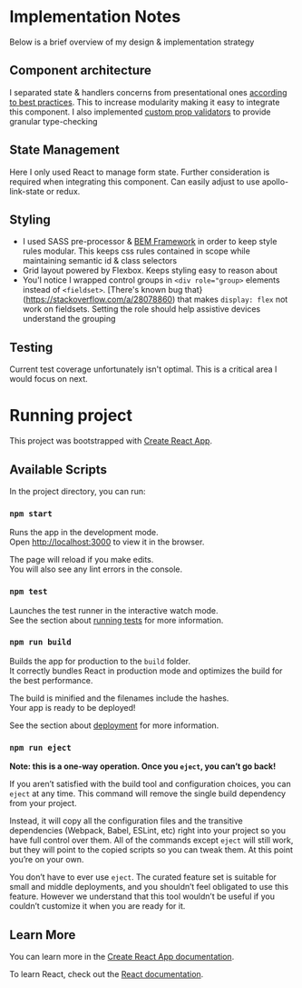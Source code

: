 # Implementation Notes

Below is a brief overview of my design & implementation strategy


## Component architecture

I separated state & handlers concerns from presentational ones [according to best practices](https://medium.com/@dan_abramov/smart-and-dumb-components-7ca2f9a7c7d0). This to increase modularity making it easy to integrate this component. I also implemented [custom prop validators](/src/utils.js) to provide granular type-checking


## State Management

Here I only used React to manage form state. Further consideration is required when integrating this component. Can easily adjust to use apollo-link-state or redux.


## Styling

- I used SASS pre-processor & [BEM Framework](http://getbem.com/introduction/) in order to keep style rules modular. This keeps css rules contained in scope while maintaining semantic id & class selectors
- Grid layout powered by Flexbox. Keeps styling easy to reason about
- You'l notice I wrapped control groups in `<div role="group>` elements instead of `<fieldset>`. [There's known bug that}(https://stackoverflow.com/a/28078860) that makes `display: flex` not work on fieldsets. Setting the role should help assistive devices understand the grouping


## Testing

Current test coverage unfortunately isn't optimal. This is a critical area I would focus on next.





# Running project
This project was bootstrapped with [Create React App](https://github.com/facebook/create-react-app).

## Available Scripts

In the project directory, you can run:

### `npm start`

Runs the app in the development mode.<br>
Open [http://localhost:3000](http://localhost:3000) to view it in the browser.

The page will reload if you make edits.<br>
You will also see any lint errors in the console.

### `npm test`

Launches the test runner in the interactive watch mode.<br>
See the section about [running tests](https://facebook.github.io/create-react-app/docs/running-tests) for more information.

### `npm run build`

Builds the app for production to the `build` folder.<br>
It correctly bundles React in production mode and optimizes the build for the best performance.

The build is minified and the filenames include the hashes.<br>
Your app is ready to be deployed!

See the section about [deployment](https://facebook.github.io/create-react-app/docs/deployment) for more information.

### `npm run eject`

**Note: this is a one-way operation. Once you `eject`, you can’t go back!**

If you aren’t satisfied with the build tool and configuration choices, you can `eject` at any time. This command will remove the single build dependency from your project.

Instead, it will copy all the configuration files and the transitive dependencies (Webpack, Babel, ESLint, etc) right into your project so you have full control over them. All of the commands except `eject` will still work, but they will point to the copied scripts so you can tweak them. At this point you’re on your own.

You don’t have to ever use `eject`. The curated feature set is suitable for small and middle deployments, and you shouldn’t feel obligated to use this feature. However we understand that this tool wouldn’t be useful if you couldn’t customize it when you are ready for it.

## Learn More

You can learn more in the [Create React App documentation](https://facebook.github.io/create-react-app/docs/getting-started).

To learn React, check out the [React documentation](https://reactjs.org/).
